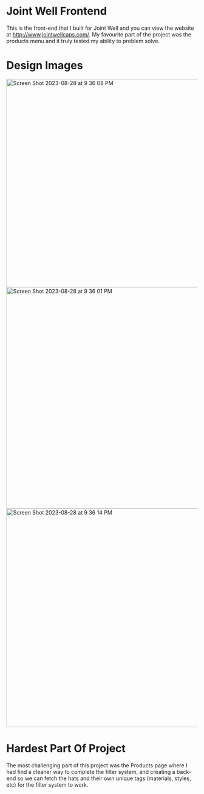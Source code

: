 # Joint Well Frontend

This is the front-end that I built for Joint Well and you can view the website at http://www.jointwellcaps.com/. My favourite part of the project was the products menu and it truly tested my ability to problem solve.


# Design Images

<img width="548" alt="Screen Shot 2023-08-28 at 9 36 08 PM" src="https://github.com/b718/jointwell-frontend/assets/56049467/f6d63cb7-6a2c-409f-bf78-4c169dd29a98">
<img width="583" alt="Screen Shot 2023-08-28 at 9 36 01 PM" src="https://github.com/b718/jointwell-frontend/assets/56049467/9fe61863-fb52-4768-998c-489b566684f1">
<img width="576" alt="Screen Shot 2023-08-28 at 9 36 14 PM" src="https://github.com/b718/jointwell-frontend/assets/56049467/270dac99-7e6b-4bcc-b159-9bd0788214bd">

# Hardest Part Of Project

The most challenging part of this project was the Products page where I had find a cleaner way to complete the filter system, and creating a back-end so we can fetch the hats and their own unique tags (materials, styles, etc) for the filter system to work.
